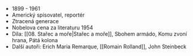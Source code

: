 - 1899 - 1961
- Americký spisovatel, reportér
- Ztracená generace
- Nobelova cena za literaturu 1954
- Díla: [[08. Stařec a moře|Stařec a moře]], Sbohem armádo, Komu zvoní hrana, Pátá kolona
- Další autoři: Erich Maria Remarque, [[Romain Rolland]], John Steinbeck